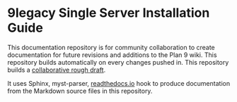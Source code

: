 9legacy Single Server Installation Guide
========================================
This documentation repository is for community collaboration to create documentation for future revisions and additions to the Plan 9 wiki. This repository builds automatically on every changes pushed in. This repository builds a [collaborative rough draft](http://9legacy-single-server-installation-guide.rtfd.io/).

It uses Sphinx, myst-parser, [readthedocs.io](https://readthedocs.io) hook to produce documentation from the Markdown source files in this repository.
